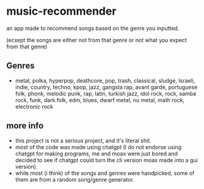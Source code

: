 # music-recommender
an app made to recommend songs based on the genre you inputted.

(ecxept the songs are either not from that genre or not what you expect from that genre)
## Genres
- metal, polka, hyperpop, deathcore, pop, trash, classical, sludge, Israeli, indie, country, techno, kpop, jazz, gangsta rap, avant garde, portuguese folk, phonk, melodic punk, rap, latin, turkish jazz, idol rock, rock, samba rock, funk, dark folk, edm, blues, dwarf metal, nu metal, math rock, electronic rock

## more info
- this project is not a serious project, and it's literal shit.
- most of the code was made using chatgpt (I do not endorse using chatgpt for making programs, me and moax were just bored and decided to see if chatgpt could turn the cli version moax made into a gui version).
- while most (i think) of the songs and genres were handpicked, some of them are from a random song/genre generator.
